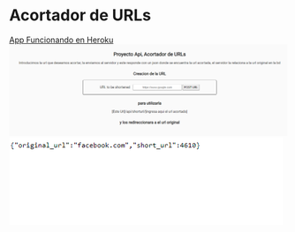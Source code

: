 # Acortador de URLs
[App Funcionando en Heroku](https://urlshorter-vthor-dev.herokuapp.com/)
![](public/1.png)
![](public/2.png)



